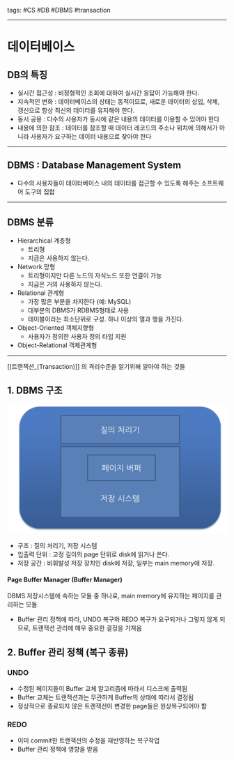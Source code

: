 tags: #CS #DB #DBMS #transaction

---
# 데이터베이스
## DB의 특징
- 실시간 접근성 : 비정형적인 조회에 대하여 실시간 응답이 가능해야 한다.
- 지속적인 변화 : 데이터베이스의 상태는 동적이므로, 새로운 데이터의 삽입, 삭제, 갱신으로 항상 최신의 데이터를 유지해야 한다.
- 동시 공용 : 다수의 사용자가 동시에 같은 내용의 데이터를 이용할 수 있어야 한다
- 내용에 의한 참조 : 데이터를 참조할 때 데이터 레코드의 주소나 위치에 의해서가 아니라 사용자가 요구하는 데이터 내용으로 찾아야 한다

---
## DBMS : Database Management System
- 다수의 사용자들이 데이터베이스 내의 데이터를 접근할 수 있도록 해주는 소프트웨어 도구의 집합

---
## DBMS 분류
- Hierarchical 계층형
	- 트리형
	- 지금은 사용하지 않는다.
- Network 망형
	- 트리형이지만 다른 노드의 자식노드 또한 연결이 가능
	- 지금은 거의 사용하지 않는다.
- Relational 관계형 
	- 가장 많은 부분을 차지한다 (예: MySQL)
	- 대부분의 DBMS가 RDBMS형태로 사용
	- 테이블이라는 최소단위로 구성. 하나 이상의 열과 행을 가진다.
- Object-Oriented 객체지향형 
	- 사용자가 정의한 사용자 정의 타입 지원
- Object-Relational 객체관계형

---
[[트랜잭션_(Transaction)]] 의 격리수준을 알기위해 알아야 하는 것들

## 1. DBMS 구조
![img](img/image4.png)
- 구조 : 질의 처리기, 저장 시스템
- 입출력 단위 : 고정 길이의 page 단위로 disk에 읽거나 쓴다.
- 저장 공간 : 비휘발성 저장 장치인 disk에 저장, 일부는 main memory에 저장.

#### Page Buffer Manager (Buffer Manager)
DBMS 저장시스템에 속하는 모듈 중 하나로, main memory에 유지하는 페이지를 관리하는 모듈.
- Buffer 관리 정책에 따라, UNDO 복구와 REDO 복구가 요구되거나 그렇지 않게 되므로, 트랜잭션 관리에 매우 중요한 결정을 가져옴

## 2. Buffer 관리 정책 (복구 종류)
### UNDO
- 수정된 페이지들이 Buffer 교체 알고리즘에 따라서 디스크에 출력됨
- Buffer 교체는 트랜잭션과는 무관하게 Buffer의 상태에 따라서 결정됨
- 정상적으로 종료되지 않은 트랜잭션이 변경한 page들은 원상복구되어야 함
### REDO
- 이미 commit한 트랜잭션의 수정을 재반영하는 복구작업
- Buffer 관리 정책에 영향을 받음
